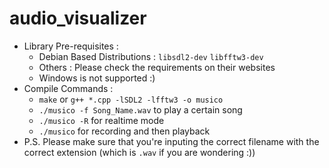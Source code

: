 # audio_visualizer
* Library Pre-requisites : 
  * Debian Based Distributions : ```libsdl2-dev``` ```libfftw3-dev```
  * Others : Please check the requirements on their websites
  * Windows is not supported :)
* Compile Commands : 
  * ```make``` or ```g++ *.cpp -lSDL2 -lfftw3 -o musico``` 
  * ```./musico -f Song_Name.wav``` to play a certain song
  * ```./musico -R``` for realtime mode
  * ```./musico``` for recording and then playback
* P.S. Please make sure that you're inputing the correct filename with the correct extension (which is ```.wav``` if you are wondering :))
